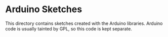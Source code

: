 # Arduino Sketches

This directory contains sketches created with the Arduino libraries.
Arduino code is usually tainted by GPL, so this code is kept separate.